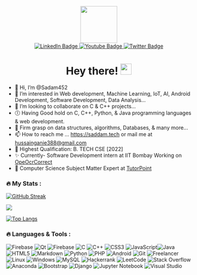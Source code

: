 <div id="header" align="center">
  <img src="https://media.giphy.com/media/M9gbBd9nbDrOTu1Mqx/giphy.gif" width="100"/>
</div>
<div id="badges" align="center">
  <a href="#">
    <img src="https://img.shields.io/badge/LinkedIn-blue?style=for-the-badge&logo=linkedin&logoColor=white" alt="LinkedIn Badge"/>
  </a>
  <a href="#">
    <img src="https://img.shields.io/badge/YouTube-red?style=for-the-badge&logo=youtube&logoColor=white" alt="Youtube Badge"/>
  </a>
  <a href="#">
    <img src="https://img.shields.io/badge/Twitter-blue?style=for-the-badge&logo=twitter&logoColor=white" alt="Twitter Badge"/>
  </a>
</div>
<div align="center">
<img src="https://komarev.com/ghpvc/?username=Sadam452&style=flat-square&color=blue" alt=""/>
<h1>
  Hey there!
  <img src="https://media.giphy.com/media/hvRJCLFzcasrR4ia7z/giphy.gif" width="30px"/>
</h1>
  </div>
<div align="center">
<!--   <img src="https://media.giphy.com/media/dWesBcTLavkZuG35MI/giphy.gif" width="600" height="300"/> -->
</div>


- 👋 Hi, I’m @Sadam452
- 👀 I’m interested in Web development, Machine Learning, IoT, AI, Android Development, Software Development, Data Analysis...
- 💞️ I’m looking to collaborate on C & C++ projects...
- 🕕 Having Good hold on C, C++, Python, & Java programming languages & web development.
- 🌱 Firm grasp on data structures, algorithms, Databases, & many more...
- 📫 How to reach me ... https://saddam.tech or mail me at hussainganie388@gmail.com
- 🙌 Highest Qualification: B. TECH CSE [2022]
- ✨ Currently- Software Development intern at IIT Bombay Working on [OpeOcrCorrect](https://github.com/IITB-OpenOCRCorrect/iitb-openocr-digit-tool)
- 🤝 Computer Science Subject Matter Expert at [TutorPoint](https://tutorpoint.in/)
### :fire: My Stats :
[![GitHub Streak](https://github-readme-streak-stats.herokuapp.com?user=Sadam452&theme=jolly&fire=DD2727)](https://git.io/streak-stats)

<p><img align="center" src="https://github-readme-stats.vercel.app/api?username=Sadam452&title_color=DA7885&text_color=E1B2A2&show_icons=true&icon_color=BB8470&bg_color=170F0C&hide_border=true&locale=en&border_radius=5">
</p>


[![Top Langs](https://github-readme-stats.vercel.app/api/top-langs/?username=Sadam452)](https://github.com/anuraghazra/github-readme-stats)
### :fire: Languages & Tools :
![Firebase](https://img.shields.io/badge/Firebase-039BE5?style=for-the-badge&logo=Firebase&logoColor=white) ![Qt](https://img.shields.io/badge/Qt-%23217346.svg?style=for-the-badge&logo=Qt&logoColor=white) ![Firebase](https://img.shields.io/badge/firebase-%23039BE5.svg?style=for-the-badge&logo=firebase) ![C](https://img.shields.io/badge/c-%2300599C.svg?style=for-the-badge&logo=c&logoColor=white) ![C++](https://img.shields.io/badge/c++-%2300599C.svg?style=for-the-badge&logo=c%2B%2B&logoColor=white) ![CSS3](https://img.shields.io/badge/css3-%231572B6.svg?style=for-the-badge&logo=css3&logoColor=white) ![JavaScript](https://img.shields.io/badge/javascript-%23323330.svg?style=for-the-badge&logo=javascript&logoColor=%23F7DF1E)![Java](https://img.shields.io/badge/java-%23ED8B00.svg?style=for-the-badge&logo=java&logoColor=white) ![HTML5](https://img.shields.io/badge/html5-%23E34F26.svg?style=for-the-badge&logo=html5&logoColor=white) ![Markdown](https://img.shields.io/badge/markdown-%23000000.svg?style=for-the-badge&logo=markdown&logoColor=white) ![Python](https://img.shields.io/badge/python-3670A0?style=for-the-badge&logo=python&logoColor=ffdd54) ![PHP](https://img.shields.io/badge/php-%23777BB4.svg?style=for-the-badge&logo=php&logoColor=white) ![Android](https://img.shields.io/badge/Android-3DDC84?style=for-the-badge&logo=android&logoColor=white) ![Git](https://img.shields.io/badge/git-%23F05033.svg?style=for-the-badge&logo=git&logoColor=white) ![Freelancer](https://img.shields.io/badge/Freelancer-29B2FE?style=for-the-badge&logo=Freelancer&logoColor=white) ![Linux](https://img.shields.io/badge/Linux-FCC624?style=for-the-badge&logo=linux&logoColor=black) ![Windows](https://img.shields.io/badge/Windows-0078D6?style=for-the-badge&logo=windows&logoColor=white) ![MySQL](https://img.shields.io/badge/mysql-%2300f.svg?style=for-the-badge&logo=mysql&logoColor=white) ![Hackerrank](https://img.shields.io/badge/-Hackerrank-2EC866?style=for-the-badge&logo=HackerRank&logoColor=white) ![LeetCode](https://img.shields.io/badge/LeetCode-000000?style=for-the-badge&logo=LeetCode&logoColor=#d16c06) ![Stack Overflow](https://img.shields.io/badge/-Stackoverflow-FE7A16?style=for-the-badge&logo=stack-overflow&logoColor=white) ![Anaconda](https://img.shields.io/badge/Anaconda-%2344A833.svg?style=for-the-badge&logo=anaconda&logoColor=white) ![Bootstrap](https://img.shields.io/badge/bootstrap-%23563D7C.svg?style=for-the-badge&logo=bootstrap&logoColor=white) ![Django](https://img.shields.io/badge/django-%23092E20.svg?style=for-the-badge&logo=django&logoColor=white) ![Jupyter Notebook](https://img.shields.io/badge/jupyter-%23FA0F00.svg?style=for-the-badge&logo=jupyter&logoColor=white) ![Visual Studio](https://img.shields.io/badge/Visual%20Studio-5C2D91.svg?style=for-the-badge&logo=visual-studio&logoColor=white) 
<!---
Sadam452/Sadam452 is a ✨ special ✨ repository because its `README.md` (this file) appears on your GitHub profile.
You can click the Preview link to take a look at your changes.
--->
